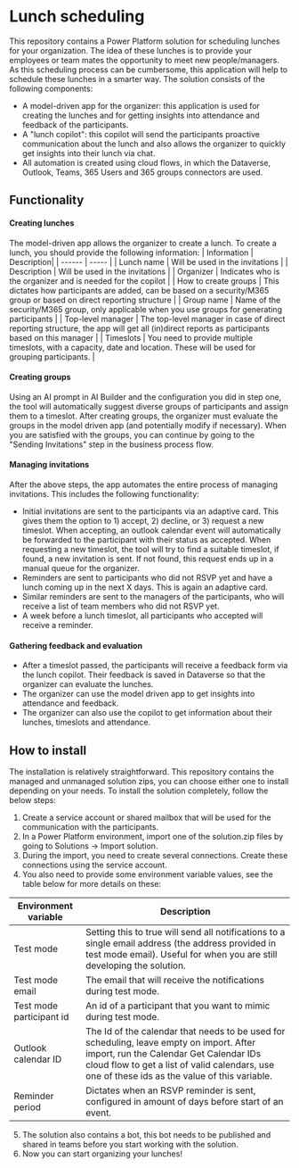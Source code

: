 # Lunch scheduling

This repository contains a Power Platform solution for scheduling lunches for your organization. The idea of these lunches is to provide your employees or team mates the opportunity to meet new people/managers. As this scheduling process can be cumbersome, this application will help to schedule these lunches in a smarter way. The solution consists of the following components:
- A model-driven app for the organizer: this application is used for creating the lunches and for getting insights into attendance and feedback of the participants.
- A "lunch copilot": this copilot will send the participants proactive communication about the lunch and also allows the organizer to quickly get insights into their lunch via chat.
- All automation is created using cloud flows, in which the Dataverse, Outlook, Teams, 365 Users and 365 groups connectors are used.

## Functionality

#### Creating lunches
The model-driven app allows the organizer to create a lunch. To create a lunch, you should provide the following information:
| Information | Description|
| ------ | ----- |
| Lunch name | Will be used in the invitations |
| Description | Will be used in the invitations |
| Organizer | Indicates who is the organizer and is needed for the copilot |
| How to create groups | This dictates how participants are added, can be based on a security/M365 group or based on direct reporting structure |
| Group name | Name of the security/M365 group, only applicable when you use groups for generating participants |
| Top-level manager | The top-level manager in case of direct reporting structure, the app will get all (in)direct reports as participants based on this manager |
| Timeslots | You need to provide multiple timeslots, with a capacity, date and location. These will be used for grouping participants. |

#### Creating groups
Using an AI prompt in AI Builder and the configuration you did in step one, the tool will automatically suggest diverse groups of participants and assign them to a timeslot. After creating groups, the organizer must evaluate the groups in the model driven app (and potentially modify if necessary). When you are satisfied with the groups, you can continue by going to the "Sending Invitations" step in the business process flow.

#### Managing invitations
After the above steps, the app automates the entire process of managing invitations. This includes the following functionality:
- Initial invitations are sent to the participants via an adaptive card. This gives them the option to 1) accept, 2) decline, or 3) request a new timeslot. When accepting, an outlook calendar event will automatically be forwarded to the participant with their status as accepted. When requesting a new timeslot, the tool will try to find a suitable timeslot, if found, a new invitation is sent. If not found, this request ends up in a manual queue for the organizer.
- Reminders are sent to participants who did not RSVP yet and have a lunch coming up in the next X days. This is again an adaptive card.
- Similar reminders are sent to the managers of the participants, who will receive a list of team members who did not RSVP yet.
- A week before a lunch timeslot, all participants who accepted will receive a reminder.

#### Gathering feedback and evaluation
- After a timeslot passed, the participants will receive a feedback form via the lunch copilot. Their feedback is saved in Dataverse so that the organizer can evaluate the lunches.
- The organizer can use the model driven app to get insights into attendance and feedback.
- The organizer can also use the copilot to get information about their lunches, timeslots and attendance.

## How to install
The installation is relatively straightforward. This repository contains the managed and unmanaged solution zips, you can choose either one to install depending on your needs. To install the solution completely, follow the below steps:
1. Create a service account or shared mailbox that will be used for the communication with the participants.
2. In a Power Platform environment, import one of the solution.zip files by going to Solutions -> Import solution.
3. During the import, you need to create several connections. Create these connections using the service account.
4. You also need to provide some environment variable values, see the table below for more details on these:
 
| Environment variable | Description|
| ------ | ----- |
| Test mode | Setting this to true will send all notifications to a single email address (the address provided in test mode email). Useful for when you are still developing the solution. |
| Test mode email | The email that will receive the notifications during test mode. |
| Test mode participant id | An id of a participant that you want to mimic during test mode. |
| Outlook calendar ID | The Id of the calendar that needs to be used for scheduling, leave empty on import. After import, run the Calendar Get Calendar IDs cloud flow to get a list of valid calendars, use one of these ids as the value of this variable. |
| Reminder period | Dictates when an RSVP reminder is sent, configured in amount of days before start of an event. |

5. The solution also contains a bot, this bot needs to be published and shared in teams before you start working with the solution.
6. Now you can start organizing your lunches!
